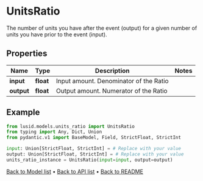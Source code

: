 # UnitsRatio

The number of units you have after the event (output) for a given number of units you have prior to the event (input).
## Properties
Name | Type | Description | Notes
------------ | ------------- | ------------- | -------------
**input** | **float** | Input amount.  Denominator of the Ratio | 
**output** | **float** | Output amount. Numerator of the Ratio | 
## Example

```python
from lusid.models.units_ratio import UnitsRatio
from typing import Any, Dict, Union
from pydantic.v1 import BaseModel, Field, StrictFloat, StrictInt

input: Union[StrictFloat, StrictInt] = # Replace with your value
output: Union[StrictFloat, StrictInt] = # Replace with your value
units_ratio_instance = UnitsRatio(input=input, output=output)

```

[Back to Model list](../README.md#documentation-for-models) &#8226; [Back to API list](../README.md#documentation-for-api-endpoints) &#8226; [Back to README](../README.md)

